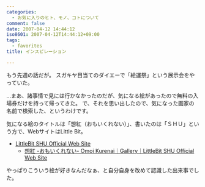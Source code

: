 ```yaml
---
categories:
  - お気に入りのヒト、モノ、コトについて
comment: false
date: 2007-04-12 14:44:12
iso8601: 2007-04-12T14:44:12+09:00
tags:
  - favorites
title: インスピレーション

---
```


もう先週の話だが。
スガキヤ目当てのダイエーで「絵運祭」という展示会をやっていた。

…まあ、諸事情で見には行かなかったのだが、気になる絵があったので無料の入場券だけを持って帰ってきた。
で、それを思い出したので、気になった画家の名前で検索した、というわけです。

気になる絵のタイトルは「想紅（おもいくれない）」、書いたのは「ＳＨＵ」という方で、WebサイトはLittle Bit。

- [LittleBit SHU Official Web Site](http://shu-littlebit.com/)
  - [想紅 -おもいくれない- Omoi Kurenai｜Gallery｜LittleBit SHU Official Web Site](http://shu-littlebit.com/contents/gallery/omoikurenai/)

やっぱりこういう絵が好きなんだなぁ、と自分自身を改めて認識した出来事でした。
